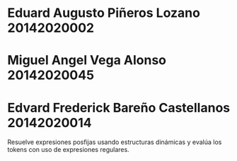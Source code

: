# Eduard Augusto Piñeros Lozano 20142020002
# Miguel Angel Vega Alonso 20142020045
# Edvard Frederick Bareño Castellanos 20142020014
Resuelve expresiones posfijas usando estructuras dinámicas y evalúa los tokens con uso de expresiones regulares.
